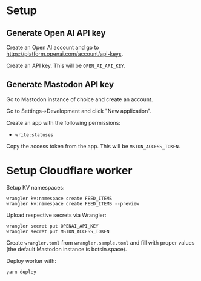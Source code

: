 # Setup

## Generate Open AI API key

Create an Open AI account and go to
https://platform.openai.com/account/api-keys.

Create an API key. This will be `OPEN_AI_API_KEY`.


## Generate Mastodon API key

Go to Mastodon instance of choice and create an account.

Go to Settings->Development and click "New application".

Create an app with the following permissions:
  - `write:statuses`

Copy the access token from the app. This will be `MSTDN_ACCESS_TOKEN`.


# Setup Cloudflare worker

Setup KV namespaces:

```
wrangler kv:namespace create FEED_ITEMS
wrangler kv:namespace create FEED_ITEMS --preview
```

Upload respective secrets via Wrangler:

```
wrangler secret put OPENAI_API_KEY
wrangler secret put MSTDN_ACCESS_TOKEN
```

Create `wrangler.toml` from `wrangler.sample.toml` and fill with proper values
(the default Mastodon instance is botsin.space).

Deploy worker with:

```
yarn deploy
```
